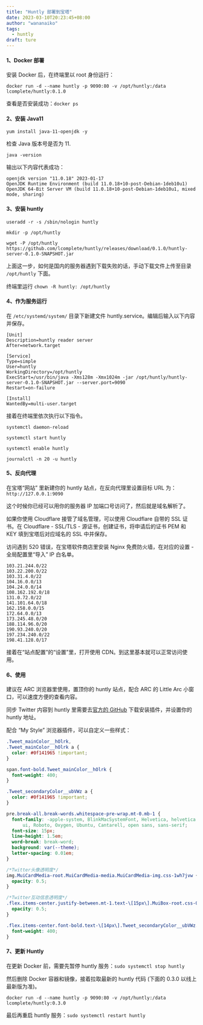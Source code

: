 ```yaml
---
title: "Huntly 部署到宝塔"
date: 2023-03-10T20:23:45+08:00
author: "wananaiko"
tags:
  - huntly
draft: ture
---
```


#### 1、Docker 部署

安装 Docker 后，在终端里以 root 身份运行：

```
docker run -d --name huntly -p 9090:80 -v /opt/huntly:/data lcomplete/huntly:0.1.0
```

查看是否安装成功：`docker ps`

#### 2、安装 Java11

```
yum install java-11-openjdk -y
```

检查 Java 版本号是否为 11.

```
java -version
```

输出以下内容代表成功：

```
openjdk version "11.0.18" 2023-01-17
OpenJDK Runtime Environment (build 11.0.18+10-post-Debian-1deb10u1)
OpenJDK 64-Bit Server VM (build 11.0.18+10-post-Debian-1deb10u1, mixed mode, sharing)
```

#### 3、安装 huntly

```
useradd -r -s /sbin/nologin huntly
```

```
mkdir -p /opt/huntly
```

```
wget -P /opt/huntly https://github.com/lcomplete/huntly/releases/download/0.1.0/huntly-server-0.1.0-SNAPSHOT.jar
```

上面这一步，如何是国内的服务器遇到下载失败的话，手动下载文件上传至目录 `/opt/huntly` 下面。

终端里运行 `chown -R huntly: /opt/huntly`

#### 4、作为服务运行

在 `/etc/systemd/system/` 目录下新建文件 huntly.service。编辑后输入以下内容并保存。

```
[Unit]
Description=huntly reader server
After=network.target

[Service]
Type=simple
User=huntly
WorkingDirectory=/opt/huntly
ExecStart=/usr/bin/java -Xms128m -Xmx1024m -jar /opt/huntly/huntly-server-0.1.0-SNAPSHOT.jar --server.port=9090
Restart=on-failure

[Install]
WantedBy=multi-user.target
```

接着在终端里依次执行以下指令。

```
systemctl daemon-reload
```

```
systemctl start huntly
```

```
systemctl enable huntly
```

```
journalctl -n 20 -u huntly
```

#### 5、反向代理

在宝塔“网站” 里新建你的 huntly 站点，在反向代理里设置目标 URL 为：`http://127.0.0.1:9090`

这个时候你已经可以用你的服务器 IP 加端口号访问了，然后就是域名解析了。

如果你使用 Cloudflare 接管了域名管理，可以使用 Cloudflare 自带的 SSL 证书。在 Cloudflare - SSL/TLS - 源证书，创建证书，将申请后的证书 PEM 和 KEY 填到宝塔后对应域名的 SSL 中并保存。

访问遇到 520 错误，在宝塔软件商店里安装 Nginx 免费防火墙，在对应的设置 - 全局配置里“导入” IP 白名单。

```
103.21.244.0/22
103.22.200.0/22
103.31.4.0/22
104.16.0.0/13
104.24.0.0/14
108.162.192.0/18
131.0.72.0/22
141.101.64.0/18
162.158.0.0/15
172.64.0.0/13
173.245.48.0/20
188.114.96.0/20
190.93.240.0/20
197.234.240.0/22
198.41.128.0/17
```

接着在“站点配置”的“设置”里，打开使用 CDN。到这里基本就可以正常访问使用。

#### 6、使用

建议在 ARC 浏览器里使用，置顶你的 huntly 站点，配合 ARC 的 Little Arc 小窗口，可以速度方便的查看内容。

同步 Twitter 内容到 huntly 里需要去[官方的 GitHub](https://github.com/lcomplete/huntly/) 下载安装插件，并设置你的 huntly 地址。

配合 “My Style” 浏览器插件，可以自定义一些样式：

```css
.Tweet_mainColor__hOlrk,
.Tweet_mainColor__hOlrk a {
  color: #0f141965 !important;
}

span.font-bold.Tweet_mainColor__hOlrk {
  font-weight: 400;
}

.Tweet_secondaryColor__ubVWz a {
  color: #0f141965 !important;
}

pre.break-all.break-words.whitespace-pre-wrap.mt-0.mb-1 {
  font-family: -apple-system, BlinkMacSystemFont, Helvetica, helvetica neue, segoe
      ui, Roboto, Oxygen, Ubuntu, Cantarell, open sans, sans-serif;
  font-size: 15px;
  line-height: 1.5em;
  word-break: break-word;
  background: var(--theme);
  letter-spacing: 0.01em;
}

/*Twitter头像透明度*/
img.MuiCardMedia-root.MuiCardMedia-media.MuiCardMedia-img.css-1wh7jvw {
  opacity: 0.5;
}

/*Twitter互动信息透明度*/
.flex.items-center.justify-between.mt-1.text-\[15px\].MuiBox-root.css-0 {
  opacity: 0.5;
}

.flex.items-center.font-bold.text-\[14px\].Tweet_secondaryColor__ubVWz.mb-1 {
  font-weight: 400;
}
```

#### 7、更新 Huntly

在更新 Docker 前，需要先暂停 huntly 服务：`sudo systemctl stop huntly`

然后删除 Docker 容器和镜像，接着拉取最新的 huntly 代码 (下面的 0.3.0 以线上最新版为准)。

`docker run -d --name huntly -p 9090:80 -v /opt/huntly:/data lcomplete/huntly:0.3.0`

最后再重启 huntly 服务：`sudo systemctl restart huntly`
